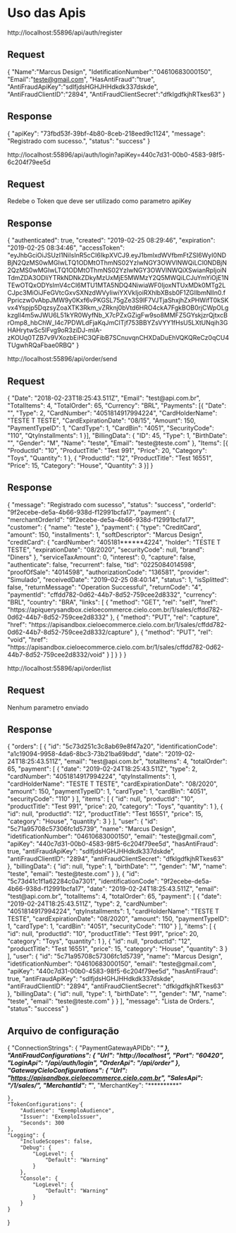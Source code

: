 <h1>Uso das Apis</h1>

http://localhost:55896/api/auth/register

<h2>Request</h2>

{
	"Name":"Marcus Design",
	"IdetificationNumber":"04610683000150",
	"Email":"teste@gmail.com",
	"HasAntiFraud":"true",
	"AntiFraudApiKey":"sdlfjdsHGHJHHdkdk337dskde",
	"AntiFraudClientID":"2894",
	"AntiFraudClientSecret":"dfklgdfkjhRTkes63"
}

<h2>Response</h2>
{
    "apiKey": "73fbd53f-39bf-4b80-8ceb-218eed9c1124",
    "message": "Registrado com sucesso.",
    "status": "success"
}

http://localhost:55896/api/auth/login?apiKey=440c7d31-00b0-4583-98f5-6c204f79ee5d
<h2>Request</h2>
Redebe o Token que deve ser utilizado como parametro
apiKey

<h2>Response</h2>
{
    "authenticated": true,
    "created": "2019-02-25 08:29:46",
    "expiration": "2019-02-25 08:34:46",
    "accessToken": "eyJhbGciOiJSUzI1NiIsInR5cCI6IkpXVCJ9.eyJ1bmlxdWVfbmFtZSI6WyI0NDBjN2QzMS0wMGIwLTQ1ODMtOThmNS02YzIwNGY3OWVlNWQiLCI0NDBjN2QzMS0wMGIwLTQ1ODMtOThmNS02YzIwNGY3OWVlNWQiXSwianRpIjoiNTdmZDA3ODliYTRkNDNkZDkyMzUxMjE5MWMzY2Q5MWQiLCJuYmYiOjE1NTEwOTQxODYsImV4cCI6MTU1MTA5NDQ4NiwiaWF0IjoxNTUxMDk0MTg2LCJpc3MiOiJFeGVtcGxvSXNzdWVyIiwiYXVkIjoiRXhlbXBsb0F1ZGllbmNlIn0.fPpriczw0vAbpJMW9y0Kxf6vPKGSL75gZe3S9lF7VJTjaShxjhZxPHWifT0kSKvx4Yspjp5DqzsyZoaXTK3Rkm_vZRknj0bVtd6HRO4ckA7FgkBOB0rjCWpOLgkzglI4m5wJWU6L51kYR0WyfNb_X7cPZxGZigFw9so8MMFZ5GYskjzrQjtxcBrOmp8_hbChW_I4c7PDWLdFjaKqJmClTjf753BBYZsVYY1fHsU5LXtUNqih3GHAHrytwSc5lFvg9oR3ziDJ-mlA-zKOUq0TZB7v9VXozbEiHC3QFibB7SCnuvqnCHXDaDuEhVQKQReCz0qCU4TUgwhRQaFbae0RBQ"
}

http://localhost:55896/api/order/send
<h2>Request</h2>
{
	"Date": "2018-02-23T18:25:43.511Z",
	"Email": "test@api.com.br",
	"TotalItems": 4,
	"TotalOrder": 65,
	"Currency": "BRL",
	"Payments": [{
 			"Date": "",
 			"Type": 2,
 			"CardNumber": "4051814917994224",
 			"CardHolderName": "TESTE T TESTE",
 			"CardExpirationDate": "08/15",
 			"Amount": 150,
 			"PaymentTypeID": 1,
 			"CardType": 1,
 			"CardBin": "4051",
 			"SecurityCode": "110",
 			"QtyInstallments": 1
 		}],
 	"BillingData": {
		"ID": 45,
		"Type": 1,
		"BirthDate": "",
		"Gender": "M",
		"Name": "teste",
		"Email": "teste@teste.com"
	},
	"Items": [{
		"ProductId": "10",
		"ProductTitle": "Test 991",
		"Price": 20,
		"Category": "Toys",
		"Quantity": 1
	},
	{
		"ProductId": "12",
		"ProductTitle": "Test 16551",
		"Price": 15,
		"Category": "House",
		"Quantity": 3
	}]
}

<h2>Response</h2>
{
    "message": "Registrado com sucesso",
    "status": "success",
    "orderId": "9f2ecebe-de5a-4b66-938d-f12991bcfa17",
    "payment": {
        "merchantOrderId": "9f2ecebe-de5a-4b66-938d-f12991bcfa17",
        "customer": {
            "name": "teste"
        },
        "payment": {
            "type": "CreditCard",
            "amount": 150,
            "installments": 1,
            "softDescriptor": "Marcus Design",
            "creditCard": {
                "cardNumber": "405181******4224",
                "holder": "TESTE T TESTE",
                "expirationDate": "08/2020",
                "securityCode": null,
                "brand": "Diners"
            },
            "serviceTaxAmount": 0,
            "interest": 0,
            "capture": false,
            "authenticate": false,
            "recurrent": false,
            "tid": "0225084014598",
            "proofOfSale": "4014598",
            "authorizationCode": "136581",
            "provider": "Simulado",
            "receivedDate": "2019-02-25 08:40:14",
            "status": 1,
            "isSplitted": false,
            "returnMessage": "Operation Successful",
            "returnCode": "4",
            "paymentId": "cffdd782-0d62-44b7-8d52-759cee2d8332",
            "currency": "BRL",
            "country": "BRA",
            "links": [
                {
                    "method": "GET",
                    "rel": "self",
                    "href": "https://apiquerysandbox.cieloecommerce.cielo.com.br/1/sales/cffdd782-0d62-44b7-8d52-759cee2d8332"
                },
                {
                    "method": "PUT",
                    "rel": "capture",
                    "href": "https://apisandbox.cieloecommerce.cielo.com.br/1/sales/cffdd782-0d62-44b7-8d52-759cee2d8332/capture"
                },
                {
                    "method": "PUT",
                    "rel": "void",
                    "href": "https://apisandbox.cieloecommerce.cielo.com.br/1/sales/cffdd782-0d62-44b7-8d52-759cee2d8332/void"
                }
            ]
        }
    }
}

http://localhost:55896/api/order/list
<h2>Request</h2>
Nenhum parametro enviado 

<h2>Response</h2>
{
    "orders": [          
        {
            "id": "5c73d251c3c8ab69e8f47a20",
            "identificationCode": "a1c19094-9958-4da6-8bc3-73b21ba69bdd",
            "date": "2019-02-24T18:25:43.511Z",
            "email": "test@api.com.br",
            "totalItems": 4,
            "totalOrder": 65,
            "payment": [
                {
                    "date": "2019-02-24T18:25:43.511Z",
                    "type": 2,
                    "cardNumber": "4051814917994224",
                    "qtyInstallments": 1,
                    "cardHolderName": "TESTE T TESTE",
                    "cardExpirationDate": "08/2020",
                    "amount": 150,
                    "paymentTypeID": 1,
                    "cardType": 1,
                    "cardBin": "4051",
                    "securityCode": "110"
                }
            ],
            "items": [
                {
                    "id": null,
                    "productId": "10",
                    "productTitle": "Test 991",
                    "price": 20,
                    "category": "Toys",
                    "quantity": 1
                },
                {
                    "id": null,
                    "productId": "12",
                    "productTitle": "Test 16551",
                    "price": 15,
                    "category": "House",
                    "quantity": 3
                }
            ],
            "user": {
                "id": "5c71a95708c57306fc1d5739",
                "name": "Marcus Design",
                "idetificationNumber": "04610683000150",
                "email": "teste@gmail.com",
                "apiKey": "440c7d31-00b0-4583-98f5-6c204f79ee5d",
                "hasAntiFraud": true,
                "antiFraudApiKey": "sdlfjdsHGHJHHdkdk337dskde",
                "antiFraudClientID": "2894",
                "antiFraudClientSecret": "dfklgdfkjhRTkes63"
            },
            "billingData": {
                "id": null,
                "type": 1,
                "birthDate": "",
                "gender": "M",
                "name": "teste",
                "email": "teste@teste.com"
            }
        },
        {
            "id": "5c73d41c1f1a62284c0a7301",
            "identificationCode": "9f2ecebe-de5a-4b66-938d-f12991bcfa17",
            "date": "2019-02-24T18:25:43.511Z",
            "email": "test@api.com.br",
            "totalItems": 4,
            "totalOrder": 65,
            "payment": [
                {
                    "date": "2019-02-24T18:25:43.511Z",
                    "type": 2,
                    "cardNumber": "4051814917994224",
                    "qtyInstallments": 1,
                    "cardHolderName": "TESTE T TESTE",
                    "cardExpirationDate": "08/2020",
                    "amount": 150,
                    "paymentTypeID": 1,
                    "cardType": 1,
                    "cardBin": "4051",
                    "securityCode": "110"
                }
            ],
            "items": [
                {
                    "id": null,
                    "productId": "10",
                    "productTitle": "Test 991",
                    "price": 20,
                    "category": "Toys",
                    "quantity": 1
                },
                {
                    "id": null,
                    "productId": "12",
                    "productTitle": "Test 16551",
                    "price": 15,
                    "category": "House",
                    "quantity": 3
                }
            ],
            "user": {
                "id": "5c71a95708c57306fc1d5739",
                "name": "Marcus Design",
                "idetificationNumber": "04610683000150",
                "email": "teste@gmail.com",
                "apiKey": "440c7d31-00b0-4583-98f5-6c204f79ee5d",
                "hasAntiFraud": true,
                "antiFraudApiKey": "sdlfjdsHGHJHHdkdk337dskde",
                "antiFraudClientID": "2894",
                "antiFraudClientSecret": "dfklgdfkjhRTkes63"
            },
            "billingData": {
                "id": null,
                "type": 1,
                "birthDate": "",
                "gender": "M",
                "name": "teste",
                "email": "teste@teste.com"
            }
        }
    ],
    "message": "Lista de Orders.",
    "status": "success"
}


<h2>Arquivo de configuração</h2>

{
	"ConnectionStrings": {
		"PaymentGatewayAPIDb": "*********"
	},
	"AntiFraudConfigurations": {
		"Url": "http://localhost",
		"Port": "60420",
		"LoginApi": "/api/auth/login",
		"OrderApi": "/api/order"
	},
	"GatewayCieloConfigurations": {
		"Url": "https://apisandbox.cieloecommerce.cielo.com.br",
		"SalesApi": "/1/sales/",
		"MerchantId": "*********",
		"MerchantKey": "**********"

	},
	"TokenConfigurations": {
		"Audience": "ExemploAudience",
		"Issuer": "ExemploIssuer",
		"Seconds": 300
	},
	"Logging": {
		"IncludeScopes": false,
		"Debug": {
			"LogLevel": {
				"Default": "Warning"
			}
		},
		"Console": {
			"LogLevel": {
				"Default": "Warning"
			}
		}
	}
}

